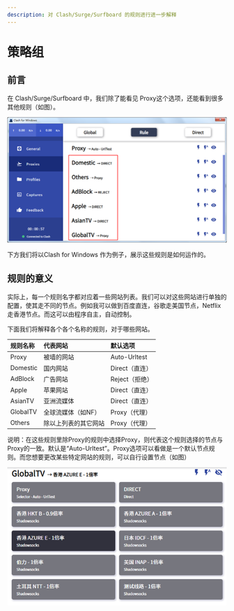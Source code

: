 ```yaml
---
description: 对 Clash/Surge/Surfboard 的规则进行进一步解释
---
```


# 策略组

## 前言

在 Clash/Surge/Surfboard 中，我们除了能看见 Proxy这个选项，还能看到很多其他规则（如图）。

![](../.gitbook/assets/snipaste_2019-05-29_11-06-36.png)

下方我们将以Clash for Windows 作为例子，展示这些规则是如何运作的。

## 规则的意义

实际上，每一个规则名字都对应着一些网站列表。我们可以对这些网站进行单独的配置，使其走不同的节点。例如我可以做到百度直连，谷歌走美国节点，Netflix走香港节点。而这可以由程序自主，自动控制。

下面我们将解释各个各个名称的规则，对于哪些网站。

| 规则名称 | 代表网站 | 默认选项 |
| :--- | :--- | :--- |
| Proxy | 被墙的网站 | Auto-Urltest |
| Domestic | 国内网站 | Direct（直连） |
| AdBlock | 广告网站 | Reject（拒绝） |
| Apple | 苹果网站 | Direct（直连） |
| AsianTV | 亚洲流媒体 | Direct（直连） |
| GlobalTV | 全球流媒体（如NF） | Proxy（代理） |
| Others | 除以上列表的其它网站 | Proxy（代理） |

说明：在这些规则里除Proxy的规则中选择Proxy，则代表这个规则选择的节点与Proxy的一致。默认是“Auto-Urltest”。Proxy选项可以看做是一个默认节点规则。而您想要更改某些特定网站的规则，可以自行设置节点（如图）

![&#x6211;&#x9009;&#x62E9;&#x8BA9;&#x5168;&#x7403;&#x6D41;&#x5A92;&#x4F53;&#x901A;&#x8FC7;AzureE&#x8282;&#x70B9;&#xFF0C;&#x800C;&#x975E;&#x9075;&#x5FAA;&#x9ED8;&#x8BA4;Proxy&#x89C4;&#x5219;](../.gitbook/assets/snipaste_2019-05-29_11-16-48.png)

